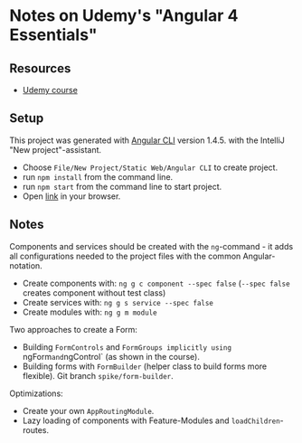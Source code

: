 # Notes on Udemy's "Angular 4 Essentials"

## Resources

* [Udemy course](https://www.udemy.com/angular-essentials-angular-2-angular-4-with-typescript/)

## Setup

This project was generated with [Angular CLI](https://github.com/angular/angular-cli) version 1.4.5. with the IntelliJ "New project"-assistant.

* Choose `File/New Project/Static Web/Angular CLI` to create project.
* run `npm install` from the command line.
* run `npm start` from the command line to start project.
* Open [link](http://localhost:4200) in your browser.

## Notes

Components and services should be created with the `ng`-command - it adds all configurations needed to the project files with the common Angular-notation.
* Create components with: `ng g c component --spec false` (`--spec false` creates component without test class)
* Create services with: `ng g s service --spec false`
* Create modules with: `ng g m module`

Two approaches to create a Form:
* Building `FormControls` and `FormGroups implicitly using `ngForm` and `ngControl` (as shown in the course).
* Building forms with `FormBuilder` (helper class to build forms more flexible). Git branch `spike/form-builder`.

Optimizations:
* Create your own `AppRoutingModule`.
* Lazy loading of components with Feature-Modules and `loadChildren`-routes.


